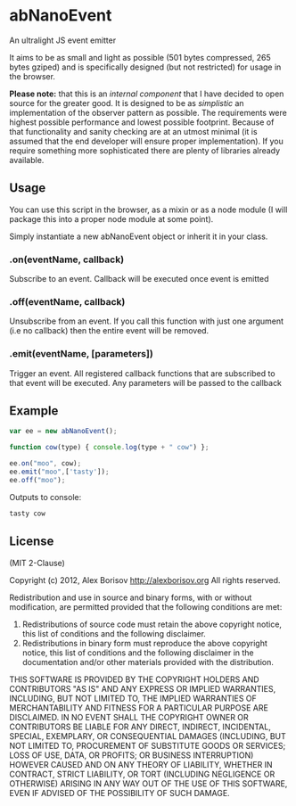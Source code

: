 # abNanoEvent
An ultralight JS event emitter

It aims to be as small and light as possible (501 bytes compressed, 265 bytes gziped) and is specifically designed (but not restricted) for usage in the browser.

**Please note:** that this is an *internal component* that I have decided to open source for the greater good. It is designed to be as *simplistic* an implementation of the observer pattern as possible. The requirements were highest possible performance and lowest possible footprint. Because of that functionality and sanity checking are at an utmost minimal (it is assumed that the end developer will ensure proper implementation). If you require something more sophisticated there are plenty of libraries already available.

## Usage

You can use this script in the browser, as a mixin or as a node module (I will package this into a proper node module at some point).

Simply instantiate a new abNanoEvent object or inherit it in your class.

### .on(eventName, callback)
  Subscribe to an event. Callback will be executed once event is emitted

### .off(eventName, callback)
  Unsubscribe from an event. If you call this function with just one argument (i.e no callback) then the entire event will be removed.

### .emit(eventName, [parameters])
  Trigger an event. All registered callback functions that are subscribed to that event will be executed. Any parameters will be passed to the callback

## Example

```js
var ee = new abNanoEvent();

function cow(type) { console.log(type + " cow") };

ee.on("moo", cow);
ee.emit("moo",['tasty']);
ee.off("moo");
```

Outputs to console:

```js
tasty cow
```

## License
(MIT 2-Clause)

Copyright (c) 2012, Alex Borisov <http://alexborisov.org>
All rights reserved.

Redistribution and use in source and binary forms, with or without
modification, are permitted provided that the following conditions are met:

1. Redistributions of source code must retain the above copyright notice, this
   list of conditions and the following disclaimer.
2. Redistributions in binary form must reproduce the above copyright notice,
   this list of conditions and the following disclaimer in the documentation
   and/or other materials provided with the distribution.

THIS SOFTWARE IS PROVIDED BY THE COPYRIGHT HOLDERS AND CONTRIBUTORS "AS IS" AND
ANY EXPRESS OR IMPLIED WARRANTIES, INCLUDING, BUT NOT LIMITED TO, THE IMPLIED
WARRANTIES OF MERCHANTABILITY AND FITNESS FOR A PARTICULAR PURPOSE ARE
DISCLAIMED. IN NO EVENT SHALL THE COPYRIGHT OWNER OR CONTRIBUTORS BE LIABLE FOR
ANY DIRECT, INDIRECT, INCIDENTAL, SPECIAL, EXEMPLARY, OR CONSEQUENTIAL DAMAGES
(INCLUDING, BUT NOT LIMITED TO, PROCUREMENT OF SUBSTITUTE GOODS OR SERVICES;
LOSS OF USE, DATA, OR PROFITS; OR BUSINESS INTERRUPTION) HOWEVER CAUSED AND
ON ANY THEORY OF LIABILITY, WHETHER IN CONTRACT, STRICT LIABILITY, OR TORT
(INCLUDING NEGLIGENCE OR OTHERWISE) ARISING IN ANY WAY OUT OF THE USE OF THIS
SOFTWARE, EVEN IF ADVISED OF THE POSSIBILITY OF SUCH DAMAGE.